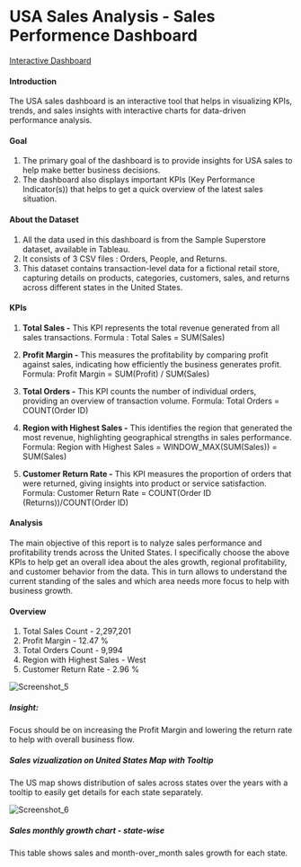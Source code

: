 # USA Sales Analysis - Sales Performence Dashboard

[Interactive Dashboard](https://public.tableau.com/app/profile/manoswita.chatterjee/viz/USASalesPerformanceDashboard_17311638944170/SalesDashboard)


#### Introduction
The USA sales dashboard is an interactive tool that helps in visualizing KPIs, trends, and sales insights with interactive charts for data-driven performance analysis.

#### Goal 
1. The primary goal of the dashboard is to provide insights for USA sales to help make better business decisions.
2. The dashboard also displays important KPIs (Key Performance Indicator(s)) that helps to get a quick overview of the latest sales situation.

#### About the Dataset
1. All the data used in this dashboard is from the Sample Superstore dataset, available in Tableau.
2. It consists of 3 CSV files : Orders, People, and Returns.
3. This dataset contains transaction-level data for a fictional retail store, capturing details on products, categories, customers, sales, and returns across different states in the United States.

#### KPIs 
1. **Total Sales -** This KPI represents the total revenue generated from all sales transactions.
   Formula : Total Sales = SUM(Sales)
   
2. **Profit Margin -** This measures the profitability by comparing profit against sales, indicating how efficiently the business generates profit.
   Formula: Profit Margin = SUM(Profit) / SUM(Sales)
   
3. **Total Orders -** This KPI counts the number of individual orders, providing an overview of transaction volume.
   Formula: Total Orders = COUNT(Order ID)
   
4. **Region with Highest Sales -** This identifies the region that generated the most revenue, highlighting geographical strengths in sales performance.
   Formula: Region with Highest Sales = WINDOW_MAX(SUM(Sales)) = SUM(Sales)
   
5. **Customer Return Rate -** This KPI measures the proportion of orders that were returned, giving insights into product or service satisfaction.
   Formula: Customer Return Rate = COUNT(Order ID (Returns))/COUNT(Order ID)

#### Analysis
The main objective of this report is to nalyze sales performance and profitability trends across the United States.
I specifically choose the above KPIs to help get an overall idea about the ales growth, regional profitability, and customer behavior from the data. This in turn allows to understand the current standing of the sales and which area needs more focus to help with business growth.

#### Overview 

1. Total Sales Count - 2,297,201
2. Profit Margin - 12.47 %
3. Total Orders Count - 9,994
4. Region with Highest Sales - West
5. Customer Return Rate - 2.96 %

![Screenshot_5](https://github.com/user-attachments/assets/ed12f5b0-b574-4910-bfa6-7297ff640528)

##### Insight:
Focus should be on increasing the Profit Margin and lowering the return rate to help with overall business flow.

##### Sales vizualization on United States Map with Tooltip

The US map shows distribution of sales across states over the years with a tooltip to easily get details for each state separately.

![Screenshot_6](https://github.com/user-attachments/assets/1dae1d04-e6bd-41eb-8b55-1afc049e334b)

##### Sales monthly growth chart - state-wise 

This table shows sales and month-over_month sales growth for each state. 
